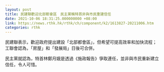 ```yaml
---
layout: post
title: 民建聯歡迎北部都會區　民主黨稱特首非與市民重建信任
date: 2021-10-06 18:31:25.000000000 +08:00
link: https://news.rthk.hk/rthk/ch/component/k2/1613827-20211006.htm
categories: rthk
---
```


民建聯表示，歡迎政府提出建設「北部都會區」，但希望可提高效率和加快流程；工聯會認為，「房屋」和「發展局」日後可合併。

民主黨就認為，特首林鄭月娥是透過《施政報告》爭取連任，並非與市民重新建立信任，令人可惜。

